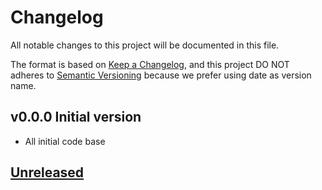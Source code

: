 # Changelog

All notable changes to this project will be documented in this file.

The format is based on [Keep a Changelog](https://keepachangelog.com/en/1.0.0/),
and this project DO NOT adheres to [Semantic Versioning](https://semver.org/spec/v2.0.0.html) because we prefer using date as version name.

## v0.0.0 Initial version

- All initial code base

## [Unreleased](https://github.com/jeremy379/demo-laravel-liwire/compare/refs/tags/2021-12-08T15.13.44...HEAD)

